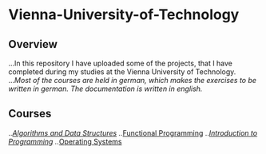 # Vienna-University-of-Technology

## Overview
...In this repository I have uploaded some of the projects, that I have completed during my studies at the Vienna University of Technology.
..._Most of the courses are held in german, which makes the exercises to be written in german. The documentation is written in english._

## Courses
..*[Algorithms and Data Structures](https://github.com/Batev/Vienna-University-of-Technology/tree/master/Algorithms%20and%20Data%20Structures)
..*[Functional Programming](https://github.com/Batev/Vienna-University-of-Technology/tree/master/Functional%20Programming)
..*[Introduction to Programming](https://github.com/Batev/Vienna-University-of-Technology/tree/master/Introduction%20to%20Programming)
..*[Operating Systems](https://github.com/Batev/Vienna-University-of-Technology/tree/master/Operating%20Systems)
